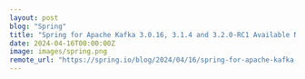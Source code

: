 ```yaml
---
layout: post
blog: "Spring"
title: "Spring for Apache Kafka 3.0.16, 3.1.4 and 3.2.0-RC1 Available Now"
date: 2024-04-16T00:00:00Z
image: images/spring.png
remote_url: "https://spring.io/blog/2024/04/16/spring-for-apache-kafka-3-0-16-3-1-4-and-3-2-0-rc1-available-now"
---
```

